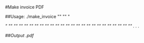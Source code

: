 #Make invoice PDF

##Usage:
    ./make_invoice
        "<invoiceNumber>"
        "<name>" "<address>" "<postal code>" "<city>"
        "<fromDate>" "<toDate>"
        "<firstName>" "<lastName>" "<hours>" "<rate>" "<cost>"
        "<firstName>" "<lastName>" "<hours>" "<rate>" "<cost>"
        "<firstName>" "<lastName>" "<hours>" "<rate>" "<cost>"
        "<firstName>" "<lastName>" "<hours>" "<rate>" "<cost>"
        . . .
    
##Output
    <invoiceNumber>.pdf
